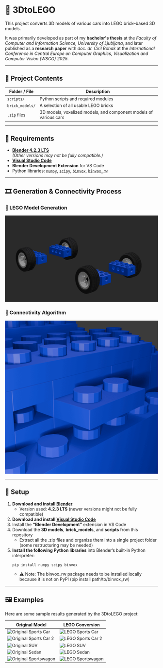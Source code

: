 # 🧱 3DtoLEGO

This project converts 3D models of various cars into LEGO brick–based 3D models.

It was primarily developed as part of my **bachelor's thesis** at the *Faculty of Computer and Information Science, University of Ljubljana*, and later published as a **research paper** with *doc. dr. Ciril Bohak* at the *International Conference in Central Europe on Computer Graphics, Visualization and Computer Vision (WSCG) 2025*.

---

## 📁 Project Contents

| Folder / File | Description |
|----------------|-------------|
| `scripts/` | Python scripts and required modules |
| `brick_models/` | A selection of all usable LEGO bricks |
| `.zip` files | 3D models, voxelized models, and component models of various cars |

---

## 🧩 Requirements
- [**Blender 4.2.3 LTS**](https://www.blender.org/download/lts/)  
  *(Other versions may not be fully compatible.)*
- [**Visual Studio Code**](https://code.visualstudio.com/)
- **Blender Development Extension** for VS Code  
- Python libraries: [`numpy`](https://pypi.org/project/numpy/), [`scipy`](https://pypi.org/project/scipy/), [`binvox`](https://www.patrickmin.com/binvox/), [`binvox_rw`](https://github.com/dimatura/binvox-rw-py)

---

## 🎞️ Generation & Connectivity Process

### 🧱 LEGO Model Generation

<img src="images/Progression/progression.gif" width="1000" alt="LEGO Model Generation">

### 🔗 Connectivity Algorithm

<img src="images/Progression/connectivity_algorithm.gif" width="1000" alt="Connectivity Algorithm">

---

## 🚀 Setup

1. **Download and install [Blender](https://www.blender.org/)**  
   - Version used: **4.2.3 LTS** (newer versions might not be fully compatible)
2. **Download and install [Visual Studio Code](https://code.visualstudio.com/)**  
3. Install the **“Blender Development”** extension in VS Code  
4. Download the **3D models**, **brick_models**, and **scripts** from this repository  
   - Extract all the .zip files and organize them into a single project folder (some restructuring may be needed)
5. **Install the following Python libraries** into Blender’s built-in Python interpreter:
   ```bash
   pip install numpy scipy binvox
    ```
    - ⚠️ Note: The binvox_rw package needs to be installed locally because it is not on PyPI (pip install path/to/binvox_rw)

---

## 🖼️ Examples

Here are some sample results generated by the 3DtoLEGO project:

| Original Model | LEGO Conversion |
|----------------|----------------|
| ![Original Sports Car](images/R8/r8_model_angled.png) | ![LEGO Sports Car](images/R8/r8_lego_angled.png) |
| ![Original Sports Car 2](images/Ferrari/ferrari_model_angled.png) | ![LEGO Sports Car 2](images/Ferrari/ferrari_lego_angled.png) |
| ![Original SUV](images/G-Class/g_class_model_angled.png) | ![LEGO SUV](images/G-Class/g_class_lego_angled.png) |
| ![Original Sedan](images/C-Class/c_class_model_angled.png) | ![LEGO Sedan](images/C-Class/c_class_lego_angled.png) |
| ![Original Sportswagon](images/RS4/rs4_model_angled.png) | ![LEGO Sportswagon](images/RS4/rs4_lego_angled.png) |
